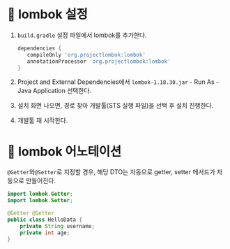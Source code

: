 # 📌 lombok 설정

1. `build.gradle` 설정 파일에서 lombok를 추가한다.
   ```gradle
   dependencies {
      compileOnly 'org.projectlombok:lombok'
      annotationProcessor 'org.projectlombok:lombok'
   }
   ```

1. Project and External Dependencies에서 `lombok-1.18.30.jar` - Run As - Java Application 선택한다.
1. 설치 화면 나오면, 경로 찾아 개발툴(STS 실행 파일)을 선택 후 설치 진행한다.
1. 개발툴 재 시작한다.

# 📌 lombok 어노테이션
`@Getter`와`@Setter`로 지정할 경우, 해당 DTO는 자동으로 getter, setter 메서드가 자동으로 만들어진다.
```java
import lombok.Getter;
import lombok.Setter;

@Getter @Setter
public class HelloData {
	private String username;
	private int age;
}
```